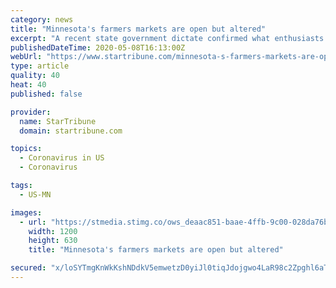```yaml
---
category: news
title: "Minnesota's farmers markets are open but altered"
excerpt: "A recent state government dictate confirmed what enthusiasts have known all along, and that's that farmers markets are essential grocery providers. That role has only been emphasized during the coronavirus outbreak."
publishedDateTime: 2020-05-08T16:13:00Z
webUrl: "https://www.startribune.com/minnesota-s-farmers-markets-are-open-but-altered/570308382/"
type: article
quality: 40
heat: 40
published: false

provider:
  name: StarTribune
  domain: startribune.com

topics:
  - Coronavirus in US
  - Coronavirus

tags:
  - US-MN

images:
  - url: "https://stmedia.stimg.co/ows_deaac851-baae-4ffb-9c00-028da76bcdb2.jpg?h=630&w=1200&fit=crop&bg=999&crop=faces"
    width: 1200
    height: 630
    title: "Minnesota's farmers markets are open but altered"

secured: "x/loSYTmgKnWkKshNDdkV5emwetzD0yiJl0tiqJdojgwo4LaR98c2Zpghl6aTcqDUT2hDLqfP4Z/N2LNP2ERWug0Shm4+C5VR8Ulz4Mw5HjddGlEloCHNYiO2tivrS2Vsl5MS+j7GGTw1pUYDdHoNoEkcd8nwkS0n/kh2uQUa7t+JOg0gxd3oDoeYjdw2p/0XLHo2PvbNF7vyCLutTfv5ED7LGtu6QHvt/XXeP490RYMsU70OY2Bdyfe4hjfyfwCRCwGdwVVPbeyJ7i870uS3Zd/XslXNYtiTeb3nRAGSOd1uMwNqagSPKvQQaAA7NV4SLfHlzw1zQKjJkUeBf+r6V7LfwmKznr4zbjtG40WJdpAobHTS3/AR+H4mByXkZxn4Ev2VFFAd76staJBCA6H/eZMSy6Yes51rQdGja59GoF7m/AoaX3I1qaHdMMDmG3m97Wq/FqQrip7xCOtf0KeA7R24D+rHF7Qm3ZRHnXWNF8=;pc55kX5p1x9RVD7Vy7LAww=="
---
```


